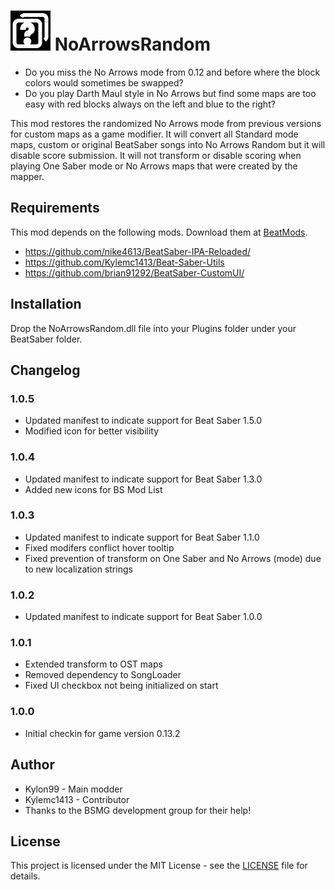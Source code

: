 # ![IMG](NoArrowsRandom/Resources/NoArrowsRandom64.png) NoArrowsRandom

* Do you miss the No Arrows mode from 0.12 and before where the block colors would sometimes be swapped?  
* Do you play Darth Maul style in No Arrows but find some maps are too easy with red blocks always on the left and blue to the right?

This mod restores the randomized No Arrows mode from previous versions for custom maps as a game modifier.  It will convert all Standard mode maps, custom or original BeatSaber songs into No Arrows Random but it will disable score submission.  It will not transform or disable scoring when playing One Saber mode or No Arrows maps that were created by the mapper.

## Requirements
This mod depends on the following mods.  Download them at [BeatMods](https://beatmods.com).

* https://github.com/nike4613/BeatSaber-IPA-Reloaded/
* https://github.com/Kylemc1413/Beat-Saber-Utils
* https://github.com/brian91292/BeatSaber-CustomUI/

## Installation

Drop the NoArrowsRandom.dll file into your Plugins folder under your BeatSaber folder.

## Changelog

### 1.0.5
* Updated manifest to indicate support for Beat Saber 1.5.0
* Modified icon for better visibility

### 1.0.4
* Updated manifest to indicate support for Beat Saber 1.3.0
* Added new icons for BS Mod List

### 1.0.3
* Updated manifest to indicate support for Beat Saber 1.1.0
* Fixed modifers conflict hover tooltip
* Fixed prevention of transform on One Saber and No Arrows (mode) due to new localization strings

### 1.0.2
* Updated manifest to indicate support for Beat Saber 1.0.0

### 1.0.1
* Extended transform to OST maps
* Removed dependency to SongLoader
* Fixed UI checkbox not being initialized on start

### 1.0.0
* Initial checkin for game version 0.13.2

## Author
* Kylon99 - Main modder
* Kylemc1413 - Contributor
* Thanks to the BSMG development group for their help!

## License
This project is licensed under the MIT License - see the [LICENSE](LICENSE) file for details.